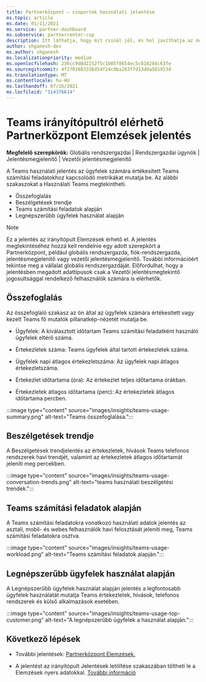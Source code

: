 ```yaml
---
title: Partnerközpont – csoportok használati jelentése
ms.topic: article
ms.date: 01/11/2021
ms.service: partner-dashboard
ms.subservice: partnercenter-csp
description: Itt láthatja, hogy mit csinál jól, és hol javíthatja az ön által az ügyfelek Teams előfizetések használatát.
author: shganesh-dev
ms.author: shganesh
ms.localizationpriority: medium
ms.openlocfilehash: 236cc9d8d2252f5c1b05f8654ec5c81828dc63fe
ms.sourcegitcommit: 4f1702683336d54f24c0ba283f7d13dda581923d
ms.translationtype: MT
ms.contentlocale: hu-HU
ms.lasthandoff: 07/16/2021
ms.locfileid: "114376614"
---
```

# <a name="teams-usage-report-available-from-the-partner-center-insights-dashboard"></a>Teams irányítópultról elérhető Partnerközpont Elemzések jelentés

**Megfelelő szerepkörök:** Globális rendszergazdai | Rendszergazdai ügynök | Jelentésmegjelenítő | Vezetői jelentésmegjelenítő

A Teams használati jelentés az ügyfelek számára értékesített Teams számítási feladatokhoz kapcsolódó metrikákat mutatja be. Az alábbi szakaszokat a Használati Teams megtekintheti.

- Összefoglalás
- Beszélgetések trendje
- Teams számítási feladatok alapján
- Legnépszerűbb ügyfelek használat alapján

 > [!NOTE]
 > Ez a jelentés az irányítópult Elemzések érhető el. A jelentés megtekintéséhez hozzá kell rendelnie egy adott szerepkört a Partnerközpont, például globális rendszergazda, fiók-rendszergazda, jelentésmegjelenítő vagy vezetői jelentésmegjelenítő. További információért tekintse meg a vállalat globális rendszergazdáját. Előfordulhat, hogy a jelentésben megadott adattípusok csak a Vezetői jelentésmegtekintő jogosultsággal rendelkező felhasználók számára is elérhetők.

## <a name="summary"></a>Összefoglalás

Az összefoglaló szakasz az ön által az ügyfelek számára értékesített vagy kezelt Teams fő mutatók pillanatkép-nézetét mutatja be.  

- Ügyfelek: A kiválasztott időtartam Teams számítási feladatként használó ügyfelek eltérő száma.

- Értekezletek száma: Teams ügyfelek által tartott értekezletek száma.

- Ügyfelek napi átlagos értekezletszáma: Az ügyfelek napi átlagos értekezletszáma. 

- Értekezlet időtartama (óra): Az értekezlet teljes időtartama órákban. 

- Értekezletek átlagos időtartama (perc): Az értekezletek átlagos időtartama percben. 

:::image type="content" source="images/insights/teams-usage-summary.png" alt-text="Teams összefoglalása.":::

## <a name="conversations-trend"></a>Beszélgetések trendje

A Beszélgetések trendjelentés az értekezletek, hívások Teams telefonos rendszerek havi trendjét, valamint az értekezletek átlagos időtartamát jeleníti meg percekben.

:::image type="content" source="images/insights/teams-usage-conversation-trends.png" alt-text="teams használati beszélgetési trendek.":::

## <a name="teams-usage-by-workloads"></a>Teams számítási feladatok alapján

A Teams számítási feladatokra vonatkozó használati adatok jelentés az asztali, mobil- és webes felhasználók havi felosztását jeleníti meg, Teams számítási feladatokra osztva.

:::image type="content" source="images/insights/teams-usage-workload.png" alt-text="Teams számítási feladatok alapján.":::

## <a name="top-customers-by-usage"></a>Legnépszerűbb ügyfelek használat alapján

A Legnépszerűbb ügyfelek használat alapján jelentés a legfontosabb ügyfelek használatát mutatja Teams értekezletek, hívások, telefonos rendszerek és külső alkalmazások esetében.

:::image type="content" source="images/insights/teams-usage-top-customer.png" alt-text="A legnépszerűbb ügyfelek a használat alapján.":::

## <a name="next-steps"></a>Következő lépések

- További jelentések: [Partnerközpont Elemzések.](partner-center-insights.md)

- A jelentést az irányítópult Jelentések letöltése szakaszában töltheti le a Elemzések nyers adatokkal. [További információ](insights-download-reports.md) 
